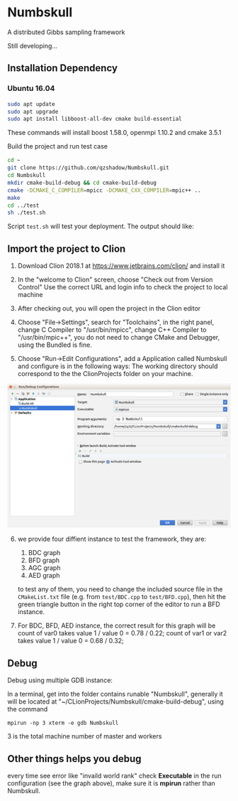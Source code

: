 # Numbskull
A distributed Gibbs sampling framework

Still developing...

## Installation Dependency
### Ubuntu 16.04
```bash
sudo apt update
sudo apt upgrade
sudo apt install libboost-all-dev cmake build-essential
```
These commands will install boost 1.58.0, openmpi 1.10.2 and cmake 3.5.1

Build the project and run test case
```bash
cd ~
git clone https://github.com/qzshadow/Numbskull.git
cd Numbskull
mkdir cmake-build-debug && cd cmake-build-debug
cmake -DCMAKE_C_COMPILER=mpicc -DCMAKE_CXX_COMPILER=mpic++ ..
make
cd ../test
sh ./test.sh
```
Script `test.sh` will test your deployment. The output should like:

## Import the project to Clion
1. Download Clion 2018.1 at https://www.jetbrains.com/clion/ and install it

2. In the "welcome to Clion" screen, choose "Check out from Version Control"
Use the correct URL and login info to check the project to local machine

3. After checking out, you will open the project in the Clion editor

4. Choose "File->Settings", search for "Toolchains", in the right panel, change C Compiler to "/usr/bin/mpicc", change C++ Compiler to "/usr/bin/mpic++", you do not need to change CMake and Debugger, using the Bundled is fine.

5. Choose "Run->Edit Configurations", add a Application called Numbskull and configure is in the following ways:
The working directory should correspond to the the ClionProjects folder on your machine.
<img src="doc/configuration.png" width="800" />

6. we provide four diffient instance to test the framework, they are:
    1. BDC graph
    2. BFD graph
    3. AGC graph
    4. AED graph
    
   to test any of them, you need to change the included source file in the `CMakeList.txt` file (e.g. from `test/BDC.cpp` to `test/BFD.cpp`), then hit the green triangle button in the right top corner of the editor to run a BFD instance.

7. For BDC, BFD, AED instance, the correct result for this graph will be count of var0 takes value 1 / value 0 = 0.78 / 0.22;
count of var1 or var2 takes value 1 / value 0 = 0.68 / 0.32;


## Debug
Debug using multiple GDB instance:

In a terminal, get into the folder contains runable "Numbskull", generally it will be located at "~/CLionProjects/Numbskull/cmake-build-debug", using the command
```
mpirun -np 3 xterm -e gdb Numbskull
```
3 is the total machine number of master and workers

## Other things helps you debug
every time see error like "invaild world rank"
check **Executable** in the run configuration (see the graph above), make sure it is **mpirun** rather than Numbskull.
